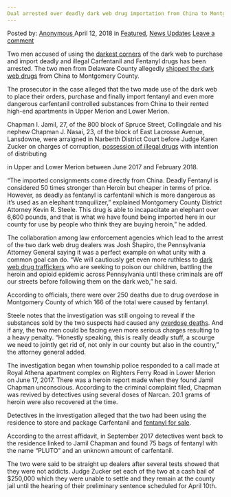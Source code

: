 ```yaml
---
Dual arrested over deadly dark web drug importation from China to Montgomery
---
```

<article class="post-listing post-25345 post type-post status-publish format-standard has-post-thumbnail hentry 
 tag-china tag-dark tag-deadly tag-drug tag-dual tag-importation tag-montgomery tag-web">
<div class="post-inner">
<span>Posted by: <a href="https://www.deepdotweb.com/author/anony/" title="">Anonymous </a></span>
<span>April 12, 2018</span>
<span>in <a href="https://www.deepdotweb.com/category/deepdot-news/" rel="category tag">Featured</a>, <a href="https://www.deepdotweb.com/category/news-updates/" rel="category tag">News Updates</a></span>
<span><a href="https://www.deepdotweb.com/2018/04/12/dual-arrested-over-deadly-dark-web-drug-importation-from-china-to-montgomery/#respond">Leave a comment</a></span>


<p>Two men accused of using the <a href="https://www.deepdotweb.com/2013/10/28/updated-llist-of-hidden-marketplaces-tor-i2p/">darkest corners</a> of the dark web to purchase and import deadly and illegal Carfentanil and Fentanyl drugs has been arrested. The two men from Delaware County allegedly <a href="http://www.mainlinemedianews.com/mainlinetimes/news/two-delco-men-accused-of-using-dark-web-to-import/article_1f670ca2-fa69-58f7-8fb5-bfed49c3ad48.html">shipped the dark web drugs</a> from China to Montgomery County.</p>
<p>The prosecutor in the case alleged that the two made use of the dark web to place their orders, purchase and finally import fentanyl and even more dangerous carfentanil controlled substances from China to their rented high-end apartments in Upper Merion and Lower Merion.</p>
<p><a id="post-25345-_uazoq354xm52"></a> Chapman I. Jamil, 27, of the 800 block of Spruce Street, Collingdale and his nephew Chapman J. Nasai, 23, of the block of East Lacrosse Avenue, Lansdowne, were arraigned in Narberth District Court before Judge Karen Zucker on charges of corruption, <a href="https://www.deepdotweb.com/2018/03/26/20-year-old-charged-possession-darknet-drugs-bedroom/">possession of illegal drugs</a> with intention of distributing</p>
<p><a id="post-25345-_gjdgxs"></a> in Upper and Lower Merion between June 2017 and February 2018.</p>
<p>“The imported consignments come directly from China. Deadly Fentanyl is considered 50 times stronger than Heroin but cheaper in terms of price. However, as deadly as fentanyl is carfentanil which is more dangerous as it’s used as an elephant tranquilizer,” explained Montgomery County District Attorney Kevin R. Steele. This drug is able to incapacitate an elephant over 6,600 pounds, and that is what we have found being imported here in our county for use by people who think they are buying heroin,” he added.</p>
<p>The collaboration among law enforcement agencies which lead to the arrest of the two dark web drug dealers was Josh Shapiro, the Pennsylvania Attorney General saying it was a perfect example on what unity with a common goal can do. “We will cautiously get even more ruthless to <a href="https://www.deepdotweb.com/2018/03/22/technician-confesses-drug-trafficking-darknet/">dark web drug traffickers</a> who are seeking to poison our children, battling the heroin and opioid epidemic across Pennsylvania until these criminals are off our streets before following them on the dark web,” he said.</p>
<p>According to officials, there were over 250 deaths due to drug overdose in Montgomery County of which 166 of the total were caused by fentanyl.</p>
<p>Steele notes that the investigation was still ongoing to reveal if the substances sold by the two suspects had caused any <a href="https://www.deepdotweb.com/2018/03/08/russian-dark-web-drug-linked-mass-school-overdose/">overdose deaths</a>. And if any, the two men could be facing even more serious charges resulting to a heavy penalty. “Honestly speaking, this is really deadly stuff, a scourge we need to jointly get rid of, not only in our county but also in the country,” the attorney general added.</p>
<p>The investigation began when township police responded to a call made at Royal Athena apartment complex on Righters Ferry Road in Lower Merion on June 17, 2017. There was a heroin report made when they found Jamil Chapman unconscious. According to the criminal complaint filed, Chapman was revived by detectives using several doses of Narcan. 20.1 grams of heroin were also recovered at the time.</p>
<p>Detectives in the investigation alleged that the two had been using the residence to store and package Carfentanil and <a href="https://www.deepdotweb.com/2018/03/27/darknet-vendor-arrested-selling-fentanyl-nasal-spray/">fentanyl for sale</a>.</p>
<p>According to the arrest affidavit, in September 2017 detectives went back to the residence linked to Jamil Chapman and found 75 bags of fentanyl with the name “PLUTO” and an unknown amount of carfentanil.</p>
<p>The two were said to be straight up dealers after several tests showed that they were not addicts. Judge Zucker set each of the two at a cash bail of $250,000 which they were unable to settle and they remain at the county jail until the hearing of their preliminary sentence scheduled for April 10th.</p>
</div>
<span style="display:none"><a href="https://www.deepdotweb.com/tag/arrested/" rel="tag">arrested</a> <a href="https://www.deepdotweb.com/tag/china/" rel="tag">china</a> <a href="https://www.deepdotweb.com/tag/dark/" rel="tag">dark</a> <a href="https://www.deepdotweb.com/tag/deadly/" rel="tag">deadly</a> <a href="https://www.deepdotweb.com/tag/drug/" rel="tag">drug</a> <a href="https://www.deepdotweb.com/tag/dual/" rel="tag">dual</a> <a href="https://www.deepdotweb.com/tag/importation/" rel="tag">importation</a> <a href="https://www.deepdotweb.com/tag/montgomery/" rel="tag">montgomery</a> <a href="https://www.deepdotweb.com/tag/web/" rel="tag">web</a></span> <span style="display:none" class="updated">2018-04-12</span>
<div style="display:none" class="vcard author" itemprop="author" itemscope itemtype="http://schema.org/Person"><strong class="fn" itemprop="name"><a href="https://www.deepdotweb.com/author/anony/" title="Posts by Anonymous" rel="author">Anonymous</a></strong></div>
</div>
</article>

